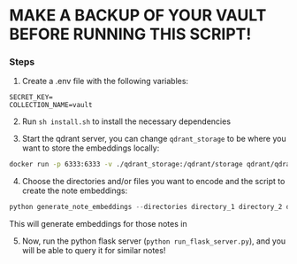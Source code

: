 # MAKE A BACKUP OF YOUR VAULT BEFORE RUNNING THIS SCRIPT!

### Steps

1. Create a .env file with the following variables:

```
SECRET_KEY=
COLLECTION_NAME=vault
```

2. Run `sh install.sh` to install the necessary dependencies

3. Start the qdrant server, you can change `qdrant_storage` to be where you want to store the embeddings locally:

```sh
docker run -p 6333:6333 -v ./qdrant_storage:/qdrant/storage qdrant/qdrant
```

4. Choose the directories and/or files you want to encode and the script to create the note embeddings:

```py
python generate_note_embeddings --directories directory_1 directory_2 directory_3 --files file_1 file_2 file_3
```

This will generate embeddings for those notes in

5. Now, run the python flask server (`python run_flask_server.py`), and you will be able to query it for similar notes!
